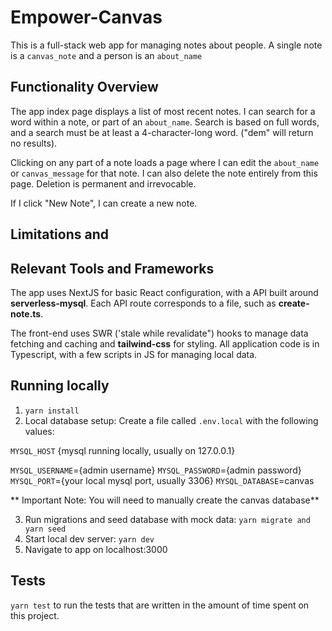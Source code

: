 # Empower-Canvas

This is a full-stack web app for managing notes about people. A single note is a `canvas_note` and a person is an `about_name`

## Functionality Overview

The app index page displays a list of most recent notes. I can search for a word within a note, or part of an `about_name`. Search is based on full words, and a search must be at least a 4-character-long word. ("dem" will return no results).

Clicking on any part of a note loads a page where I can edit the `about_name` or `canvas_message` for that note. I can also delete the note entirely from this page. Deletion is permanent and irrevocable.

If I click "New Note", I can create a new note.

## Limitations and

## Relevant Tools and Frameworks

The app uses NextJS for basic React configuration, with a API built around **serverless-mysql**. Each API route corresponds to a file, such as **create-note.ts**.

The front-end uses SWR ('stale while revalidate") hooks to manage data fetching and caching and **tailwind-css** for styling. All application code is in Typescript, with a few scripts in JS for managing local data.

## Running locally

1.  `yarn install`
2.  Local database setup: Create a file called `.env.local` with the following values:

`MYSQL_HOST` {mysql running locally, usually on 127.0.0.1}

`MYSQL_USERNAME`={admin username}
`MYSQL_PASSWORD`={admin password}
`MYSQL_PORT`={your local mysql port, usually 3306}
`MYSQL_DATABASE`=canvas

** Important Note: You will need to manually create the canvas database**

3. Run migrations and seed database with mock data: `yarn migrate and yarn seed`
4. Start local dev server: `yarn dev`
5. Navigate to app on localhost:3000

## Tests

`yarn test` to run the tests that are written in the amount of time spent on this project.
